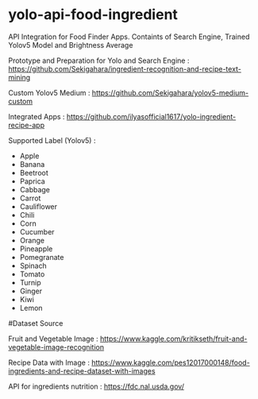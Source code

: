 # yolo-api-food-ingredient

API Integration for Food Finder Apps.
Containts of Search Engine, Trained Yolov5 Model and Brightness Average

Prototype and Preparation for Yolo and Search Engine : 
https://github.com/Sekigahara/ingredient-recognition-and-recipe-text-mining

Custom Yolov5 Medium : 
https://github.com/Sekigahara/yolov5-medium-custom

Integrated Apps : 
https://github.com/ilyasofficial1617/yolo-ingredient-recipe-app

Supported Label (Yolov5) : 
- Apple
- Banana
- Beetroot
- Paprica
- Cabbage
- Carrot
- Cauliflower
- Chili
- Corn
- Cucumber
- Orange
- Pineapple
- Pomegranate
- Spinach
- Tomato
- Turnip
- Ginger
- Kiwi
- Lemon


#Dataset Source

Fruit and Vegetable Image : 
https://www.kaggle.com/kritikseth/fruit-and-vegetable-image-recognition

Recipe Data with Image : 
https://www.kaggle.com/pes12017000148/food-ingredients-and-recipe-dataset-with-images 

API for ingredients nutrition : 
https://fdc.nal.usda.gov/ 
